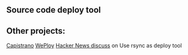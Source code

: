 Source code deploy tool
----------------------

Other projects:
--------------
[Capistrano](https://github.com/capistrano/capistrano)
[WePloy](https://github.com/rlerdorf/WePloy)
[Hacker News discuss](http://news.ycombinator.com/item?id=1008802) on Use rsync as deploy tool
